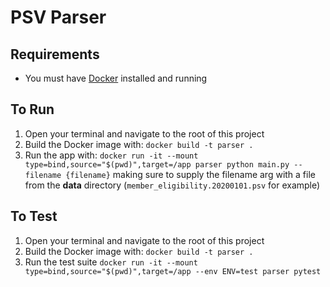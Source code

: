 # PSV Parser

## __Requirements__
* You must have [Docker](https://www.docker.com/get-started) installed and running

## __To Run__
1. Open your terminal and navigate to the root of this project
1. Build the Docker image with: `docker build -t parser .`
1. Run the app with: `docker run -it --mount type=bind,source="$(pwd)",target=/app parser python main.py --filename {filename}` making sure to supply the filename arg with a file from the __data__ directory (`member_eligibility.20200101.psv` for example)

## __To Test__
1. Open your terminal and navigate to the root of this project
1. Build the Docker image with: `docker build -t parser .`
1. Run the test suite `docker run -it --mount type=bind,source="$(pwd)",target=/app --env ENV=test parser pytest`
